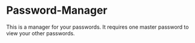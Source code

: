# Password-Manager
This is a manager for your passwords. It requires one master password to view your other passwords.
